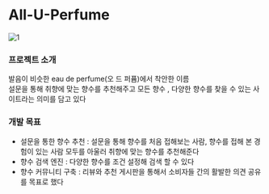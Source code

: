 # All-U-Perfume

![1](/image/1.jps) 


### 프로젝트 소개
발음이 비슷한 eau de perfume(오 드 퍼퓸)에서 착안한 이름<br/> 
설문을 통해 취향에 맞는 향수를 추천해주고
모든 향수 , 다양한 향수를 찾을 수 있는 사이트라는 의미를 담고 있다 



### 개발 목표
- 설문을 통한 향수 추천 : 설문을 통해 향수를 처음 접해보는 사람, 향수를 접해 본 경험이 있는 사람 모두를 아울러 취향에 맞는 향수를 추천해준다
- 향수 검색 엔진 : 다양한 향수를 조건 설정해 검색 할 수 있다
- 향수 커뮤니티 구축 : 리뷰와 추천 게시판을 통해서 소비자들 간의 활발한 의견 공유를 목표로 했다


